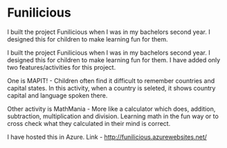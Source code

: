 # Funilicious
I built the project Funilicious when I was in my bachelors second year. I designed this for children to make learning fun for them.


I built the project Funilicious when I was in my bachelors second year. I designed this for children to make learning fun for them. 
I have added only two features/activities for this project. 

One is MAPIT! - Children often find it difficult to remember countries and capital states. In this activity, when a country is seleted, it shows country capital and language spoken there.

Other activity is MathMania - More like a calculator which does, addition, subtraction, multiplication and division. Learning math in the fun way or to cross check what they calculated in their mind is correct.

I have hosted this in Azure. Link - http://funilicious.azurewebsites.net/
